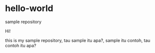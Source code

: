 # hello-world
sample repository

Hi!

this is my sample repository,
tau sample itu apa?, sample itu contoh, tau contoh itu apa?

